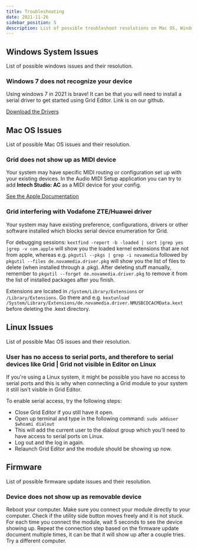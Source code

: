 ```yaml
---
title: Troubleshooting
date: 2021-11-26
sidebar_position: 5
description: List of possible troubleshoot resolutions on Mac OS, Windows and Linux.
---
```


## Windows System Issues

List of possible windows issues and their resolution.

### Windows 7 does not recognize your device
Using windows 7 in 2021 is brave! It can be that you will need to install a serial driver to get started using Grid Editor. Link is on our github.


[Download the Drivers](https://github.com/intechstudio/grid-fw/tree/master/Drivers/intech)

## Mac OS Issues

List of possible Mac OS issues and their resolution.

### Grid does not show up as MIDI device

Your system may have specific MIDI routing or configuration set up with your existing devices. In the Audio MIDI Setup application you can try to add **Intech Studio: AC** as a MIDI device for your config.

[See the Apple Documentation](https://support.apple.com/guide/audio-midi-setup/set-up-midi-devices-ams875bae1e0/mac)

### Grid interfering with Vodafone ZTE/Huawei driver

Your system may have existing preference, configurations, drivers or other software installed which blocks serial device enumeration for Grid.

For debugging sessions:
`kextfind -report -b -loaded | sort |grep yes |grep -v com.apple` will show you the loaded kernel extensions that are not from apple, whereas e.g. `pkgutil --pkgs | grep -i novamedia` followed by `pkgutil --files de.novamedia.driver.pkg` will show you the list of files to delete (when installed through a .pkg). After deleting stuff manually, remember to `pkgutil --forget de.novamedia.driver.pkg` to remove it from the list of installed packages after you finish.

Extensions are located in `/System/Library/Extensions` or `/Library/Extensions`. Go there and e.g. `kextunload /System/Library/Extensions/de.novamedia.driver.NMUSBCDCACMData.kext` before deleting the .kext directory.

## Linux Issues

List of possible Mac OS issues and their resolution.

### User has no access to serial ports, and therefore to serial devices like Grid | Grid not visible in Editor on Linux

If you're using a Linux system, it might be possible you have no access to serial ports and this is why when connecting a Grid module to your system it still isn't visible in Grid Editor.

To enable serial access, try the following steps:

- Close Grid Editor if you still have it open.
- Open up terminal and type in the following command: `sudo adduser $whoami dialout` 
- This will add the current user to the dialout group which you'll need to have access to serial ports on Linux.
- Log out and the log in again.
- Relaunch Grid Editor and the module should be showing up now.

## Firmware

List of possible firmware update issues and their resolution.

### Device does not show up as removable device

Reboot your computer. Make sure you connect your module directly to your computer. Check if the utility side button moves freely and it is not stuck. For each time you connect the module, wait 5 seconds to see the device showing up. Repeat the connection step based on the firmware update document multiple times, it can be that it will show up after a couple tries. Try a different computer.